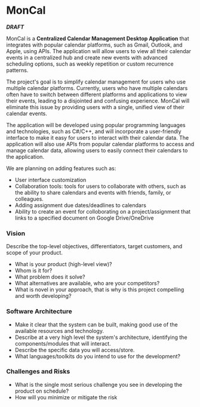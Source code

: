 # MonCal

***DRAFT***

MonCal is a **Centralized Calendar Management Desktop Application** that integrates with popular calendar platforms, such as Gmail, Outlook, and Apple, using APIs. The application will allow users to view all their calendar events in a centralized hub and create new events with advanced scheduling options, such as weekly repetition or custom recurrence patterns.

The project's goal is to simplify calendar management for users who use multiple calendar platforms. Currently, users who have multiple calendars often have to switch between different platforms and applications to view their events, leading to a disjointed and confusing experience. MonCal will eliminate this issue by providing users with a single, unified view of their calendar events.

The application will be developed using popular programming languages and technologies, such as C#/C++, and will incorporate a user-friendly interface to make it easy for users to interact with their calendar data. The application will also use APIs from popular calendar platforms to access and manage calendar data, allowing users to easily connect their calendars to the application.

We are planning on adding features such as:
- User interface customization
- Collaboration tools: tools for users to collaborate with others, such as the ability to share calendars and events with friends, family, or colleagues.
- Adding assignment due dates/deadlines to calendars
- Ability to create an event for colloborating on a project/assignment that links to a specified document on Google Drive/OneDrive

### Vision

Describe the top-level objectives, differentiators, target customers, and scope of your 
product.
- What is your product (high-level view)?
- Whom is it for? 
- What problem does it solve? 
- What alternatives are available, who are your competitors? 
- What is novel in your approach, that is why is this project compelling and worth 
developing?

### Software Architecture

- Make it clear that the system can be built, making good use of the available resources and technology. 
- Describe at a very high level the system's architecture, identifying the components/modules that will interact.
- Describe the specific data you will access/store.
- What languages/toolkits do you intend to use for the development?

### Challenges and Risks

- What is the single most serious challenge you see in developing the product on schedule? 
- How will you minimize or mitigate the risk
